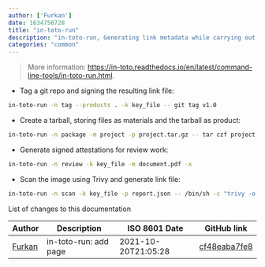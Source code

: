 ```yaml
---
author: ['Furkan']
date: 1634756728
title: "in-toto-run"
description: "in-toto-run, Generating link metadata while carrying out a supply chain step."
categories: "common"
---
```

> More information: <https://in-toto.readthedocs.io/en/latest/command-line-tools/in-toto-run.html>.

- Tag a git repo and signing the resulting link file:

```bash
in-toto-run -n tag --products . -k key_file -- git tag v1.0
```

- Create a tarball, storing files as materials and the tarball as product:

```bash
in-toto-run -n package -m project -p project.tar.gz -- tar czf project.tar.gz project
```

- Generate signed attestations for review work:

```bash
in-toto-run -n review -k key_file -m document.pdf -x
```

- Scan the image using Trivy and generate link file:

```bash
in-toto-run -n scan -k key_file -p report.json -- /bin/sh -c "trivy -o report.json -f json <IMAGE>"
```
List of changes to this documentation


Author | Description | ISO 8601 Date | GitHub link
------|-----|-----|-----
[Furkan](mailto:furkan.turkal@trendyol.com) | in-toto-run: add page | 2021-10-20T21:05:28 | [cf48eaba7fe8](https://github.com/tldr-pages/tldr/commit/cf48eaba7fe85511ff2ddf87d3fe7f1f27c67740)

